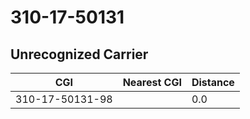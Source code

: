 # 310-17-50131
## Unrecognized Carrier


| CGI | Nearest CGI | Distance |
|-----|-------------|----------|
| 310-17-50131-98 |  | 0.0 |
